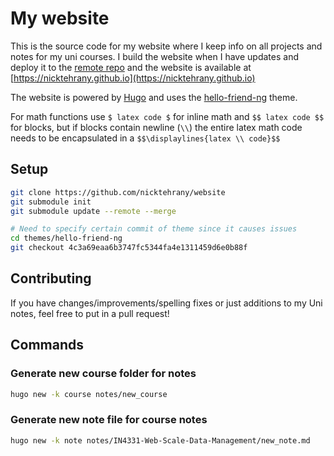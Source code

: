 # My website

This is the source code for my website where I keep info on all projects and notes for my uni courses.
I build the website when I have updates and deploy it to the [remote repo](https://github.com/nicktehrany/nicktehrany.github.io)
and the website is available at [https://nicktehrany.github.io](https://nicktehrany.github.io)

The website is powered by [Hugo](https://gohugo.io/) and uses the [hello-friend-ng](https://github.com/rhazdon/hugo-theme-hello-friend-ng) theme.

For math functions use `$ latex code $` for inline math and `$$ latex code $$` for blocks, but if blocks contain newline (`\\`)
the entire latex math code needs to be encapsulated in a `$$\displaylines{latex \\ code}$$`

## Setup

```bash
git clone https://github.com/nicktehrany/website
git submodule init
git submodule update --remote --merge

# Need to specify certain commit of theme since it causes issues
cd themes/hello-friend-ng
git checkout 4c3a69eaa6b3747fc5344fa4e1311459d6e0b88f
```
## Contributing

If you have changes/improvements/spelling fixes or just additions to my Uni notes, feel free to put in a pull request!

## Commands

### Generate new course folder for notes

```bash
hugo new -k course notes/new_course
```

### Generate new note file for course notes

```bash
hugo new -k note notes/IN4331-Web-Scale-Data-Management/new_note.md
```
